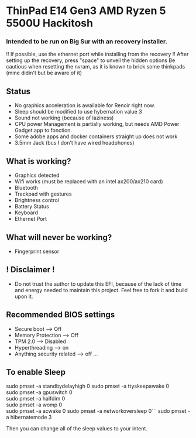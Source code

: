 # ThinPad E14 Gen3 AMD Ryzen 5 5500U Hackitosh
 ### Intended to be run on Big Sur with an recovery installer.
 !! If possible, use the ethernet port while installing from the recovery !!
 After setting up the recovery, press "space" to unveil the hidden options
 Be cautious when resetting the nvram, as it is known to brick some thinkpads (mine didin't but be aware of it)

Status
--
- No graphics acceleration is awailable for Renoir right now.
- Sleep should be modified to use hybernation value 3
- Sound not working (because of laziness)
- CPU power Management is partially working, but needs AMD Power Gadget.app to fonction.
- Some adobe apps and docker containers straight up does not work
- 3.5mm Jack (bcs I don't have wired headphones)

What is working?
--
- Graphics detected
- Wifi works (must be replaced with an intel ax200/ax210 card)
- Bluetooth
- Trackpad with gestures
- Brightness control
- Battery Status
- Keyboard
- Ethernet Port


What will never be working?
--
- Fingerprint sensor

## ! Disclaimer !
* Do not trust the author to update this EFI, because of the lack of time and energy needed to maintain this project. Feel free to fork it and build upon it.

Recommended BIOS settings
--
- Secure boot --> Off
- Memory Protection --> Off
- TPM 2.0 --> Disabled
- Hyperthreading --> on
- Anything security related --> off ...

To enable Sleep
--
sudo pmset -a standbydelayhigh 0
sudo pmset -a ttyskeepawake 0   
sudo pmset -a gpuswitch 0    
sudo pmset -a halfdim 0  
sudo pmset -a womp 0      
sudo pmset -a acwake 0
sudo pmset -a networkoversleep 0```
sudo pmset -a hibernatemode 3

Then you can change all of the sleep values to your intent.
